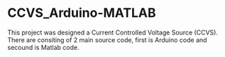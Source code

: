 # CCVS_Arduino-MATLAB

This project was designed a Current Controlled Voltage Source (CCVS). There are consiting of 2 main source code, first is Arduino code and secound is Matlab code.
